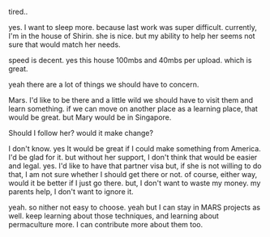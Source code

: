 tired..

yes. I want to sleep more. because last work was super difficult.
currently, I'm in the house of Shirin.
she is nice. but my ability to help her seems not sure that would match her needs.

speed is decent.
yes this house 100mbs and 40mbs per upload.
which is great.

yeah there are a lot of things we should have to concern.

Mars. I'd like to be there and a little wild we should have to visit them and learn something.
if we can move on another place as a learning place, that would be great.
but Mary would be in Singapore.

Should I follow her? would it make change?

I don't know. yes It would be great if I could make something from America. I'd be glad for it.
but without her support, I don't think that would be easier and legal.
yes. I'd like to have that partner visa but, if she is not willing to do that, I am not sure whether I should get there or not.
of course, either way, would it be better if I just go there.
but, I don't want to waste my money.
my parents help, I don't want to ignore it.

yeah.
so nither not easy to choose.
yeah but I can stay in MARS projects as well.
keep learning about those techniques, and learning about permaculture more.
I can contribute more about them too.

